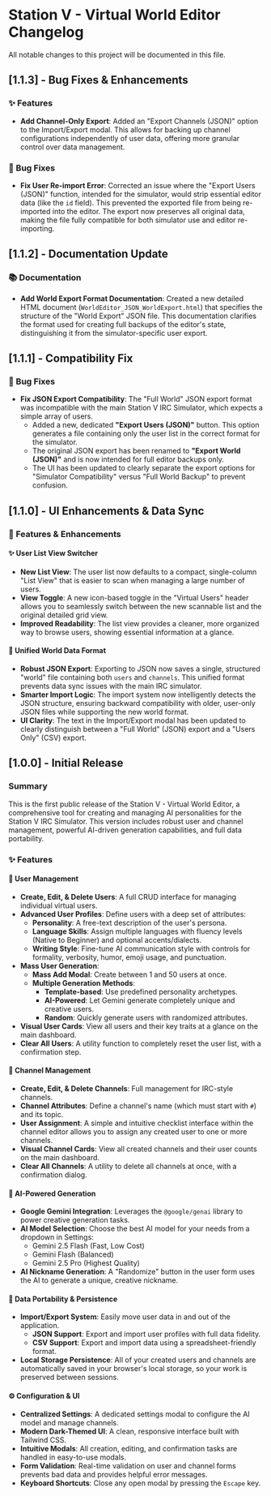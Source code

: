 # Station V - Virtual World Editor Changelog

All notable changes to this project will be documented in this file.

## [1.1.3] - Bug Fixes & Enhancements

### ✨ Features
- **Add Channel-Only Export**: Added an "Export Channels (JSON)" option to the Import/Export modal. This allows for backing up channel configurations independently of user data, offering more granular control over data management.

### 🐛 Bug Fixes
- **Fix User Re-import Error**: Corrected an issue where the "Export Users (JSON)" function, intended for the simulator, would strip essential editor data (like the `id` field). This prevented the exported file from being re-imported into the editor. The export now preserves all original data, making the file fully compatible for both simulator use and editor re-importing.

## [1.1.2] - Documentation Update

### 📚 Documentation

- **Add World Export Format Documentation**: Created a new detailed HTML document (`WorldEditor_JSON_WorldExport.html`) that specifies the structure of the "World Export" JSON file. This documentation clarifies the format used for creating full backups of the editor's state, distinguishing it from the simulator-specific user export.

## [1.1.1] - Compatibility Fix

### 🐛 Bug Fixes

- **Fix JSON Export Compatibility**: The "Full World" JSON export format was incompatible with the main Station V IRC Simulator, which expects a simple array of users.
  - Added a new, dedicated **"Export Users (JSON)"** button. This option generates a file containing only the user list in the correct format for the simulator.
  - The original JSON export has been renamed to **"Export World (JSON)"** and is now intended for full editor backups only.
  - The UI has been updated to clearly separate the export options for "Simulator Compatibility" versus "Full World Backup" to prevent confusion.

## [1.1.0] - UI Enhancements & Data Sync

### 🚀 Features & Enhancements

#### ✨ **User List View Switcher**
- **New List View**: The user list now defaults to a compact, single-column "List View" that is easier to scan when managing a large number of users.
- **View Toggle**: A new icon-based toggle in the "Virtual Users" header allows you to seamlessly switch between the new scannable list and the original detailed grid view.
- **Improved Readability**: The list view provides a cleaner, more organized way to browse users, showing essential information at a glance.

#### 💾 **Unified World Data Format**
- **Robust JSON Export**: Exporting to JSON now saves a single, structured "world" file containing both `users` and `channels`. This unified format prevents data sync issues with the main IRC simulator.
- **Smarter Import Logic**: The import system now intelligently detects the JSON structure, ensuring backward compatibility with older, user-only JSON files while supporting the new world format.
- **UI Clarity**: The text in the Import/Export modal has been updated to clearly distinguish between a "Full World" (JSON) export and a "Users Only" (CSV) export.

## [1.0.0] - Initial Release

### Summary

This is the first public release of the Station V - Virtual World Editor, a comprehensive tool for creating and managing AI personalities for the Station V IRC Simulator. This version includes robust user and channel management, powerful AI-driven generation capabilities, and full data portability.

### ✨ Features

#### 👤 User Management
- **Create, Edit, & Delete Users**: A full CRUD interface for managing individual virtual users.
- **Advanced User Profiles**: Define users with a deep set of attributes:
  - **Personality**: A free-text description of the user's persona.
  - **Language Skills**: Assign multiple languages with fluency levels (Native to Beginner) and optional accents/dialects.
  - **Writing Style**: Fine-tune AI communication style with controls for formality, verbosity, humor, emoji usage, and punctuation.
- **Mass User Generation**:
  - **Mass Add Modal**: Create between 1 and 50 users at once.
  - **Multiple Generation Methods**:
    - **Template-based**: Use predefined personality archetypes.
    - **AI-Powered**: Let Gemini generate completely unique and creative users.
    - **Random**: Quickly generate users with randomized attributes.
- **Visual User Cards**: View all users and their key traits at a glance on the main dashboard.
- **Clear All Users**: A utility function to completely reset the user list, with a confirmation step.

#### 💬 Channel Management
- **Create, Edit, & Delete Channels**: Full management for IRC-style channels.
- **Channel Attributes**: Define a channel's name (which must start with `#`) and its topic.
- **User Assignment**: A simple and intuitive checklist interface within the channel editor allows you to assign any created user to one or more channels.
- **Visual Channel Cards**: View all created channels and their user counts on the main dashboard.
- **Clear All Channels**: A utility to delete all channels at once, with a confirmation dialog.

#### 🤖 AI-Powered Generation
- **Google Gemini Integration**: Leverages the `@google/genai` library to power creative generation tasks.
- **AI Model Selection**: Choose the best AI model for your needs from a dropdown in Settings:
  - Gemini 2.5 Flash (Fast, Low Cost)
  - Gemini Flash (Balanced)
  - Gemini 2.5 Pro (Highest Quality)
- **AI Nickname Generation**: A "Randomize" button in the user form uses the AI to generate a unique, creative nickname.

#### 💾 Data Portability & Persistence
- **Import/Export System**: Easily move user data in and out of the application.
  - **JSON Support**: Export and import user profiles with full data fidelity.
  - **CSV Support**: Export and import data using a spreadsheet-friendly format.
- **Local Storage Persistence**: All of your created users and channels are automatically saved in your browser's local storage, so your work is preserved between sessions.

#### ⚙️ Configuration & UI
- **Centralized Settings**: A dedicated settings modal to configure the AI model and manage channels.
- **Modern Dark-Themed UI**: A clean, responsive interface built with Tailwind CSS.
- **Intuitive Modals**: All creation, editing, and confirmation tasks are handled in easy-to-use modals.
- **Form Validation**: Real-time validation on user and channel forms prevents bad data and provides helpful error messages.
- **Keyboard Shortcuts**: Close any open modal by pressing the `Escape` key.